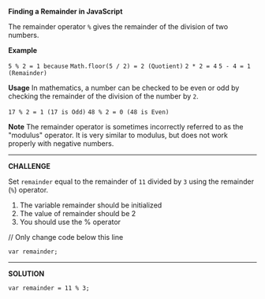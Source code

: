 **Finding a Remainder in JavaScript**


The remainder operator `%` gives the remainder of the division of two numbers.

**Example**

`5 % 2 = 1 because`
`Math.floor(5 / 2) = 2 (Quotient)`
`2 * 2 = 4`
`5 - 4 = 1 (Remainder)`


**Usage**
In mathematics, a number can be checked to be even or odd by checking the remainder of the division of the number by `2`.

`17 % 2 = 1 (17 is Odd)`
`48 % 2 = 0 (48 is Even)`


**Note**
The remainder operator is sometimes incorrectly referred to as the "modulus" operator. It is very similar to modulus, but does not work properly with negative numbers.

----------------------------
**CHALLENGE**


Set `remainder` equal to the remainder of `11` divided by `3` using the remainder (`%`) operator.
1. The variable remainder should be initialized
2. The value of remainder should be 2
3. You should use the % operator

// Only change code below this line

`var remainder;`


----------------------
**SOLUTION**

`var remainder = 11 % 3;`



